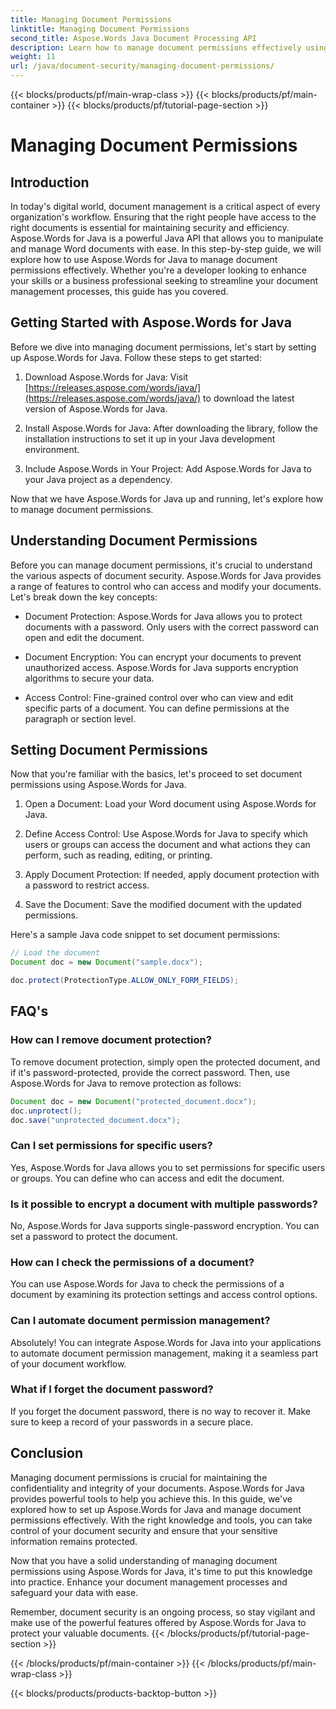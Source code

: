 ```yaml
---
title: Managing Document Permissions
linktitle: Managing Document Permissions
second_title: Aspose.Words Java Document Processing API
description: Learn how to manage document permissions effectively using Aspose.Words for Java. This comprehensive guide provides step-by-step instructions and source code examples.
weight: 11
url: /java/document-security/managing-document-permissions/
---
```


{{< blocks/products/pf/main-wrap-class >}}
{{< blocks/products/pf/main-container >}}
{{< blocks/products/pf/tutorial-page-section >}}

# Managing Document Permissions


## Introduction

In today's digital world, document management is a critical aspect of every organization's workflow. Ensuring that the right people have access to the right documents is essential for maintaining security and efficiency. Aspose.Words for Java is a powerful Java API that allows you to manipulate and manage Word documents with ease. In this step-by-step guide, we will explore how to use Aspose.Words for Java to manage document permissions effectively. Whether you're a developer looking to enhance your skills or a business professional seeking to streamline your document management processes, this guide has you covered.

## Getting Started with Aspose.Words for Java

Before we dive into managing document permissions, let's start by setting up Aspose.Words for Java. Follow these steps to get started:

1. Download Aspose.Words for Java: Visit [https://releases.aspose.com/words/java/](https://releases.aspose.com/words/java/) to download the latest version of Aspose.Words for Java.

2. Install Aspose.Words for Java: After downloading the library, follow the installation instructions to set it up in your Java development environment.

3. Include Aspose.Words in Your Project: Add Aspose.Words for Java to your Java project as a dependency.

Now that we have Aspose.Words for Java up and running, let's explore how to manage document permissions.

## Understanding Document Permissions

Before you can manage document permissions, it's crucial to understand the various aspects of document security. Aspose.Words for Java provides a range of features to control who can access and modify your documents. Let's break down the key concepts:

- Document Protection: Aspose.Words for Java allows you to protect documents with a password. Only users with the correct password can open and edit the document.

- Document Encryption: You can encrypt your documents to prevent unauthorized access. Aspose.Words for Java supports encryption algorithms to secure your data.

- Access Control: Fine-grained control over who can view and edit specific parts of a document. You can define permissions at the paragraph or section level.

## Setting Document Permissions

Now that you're familiar with the basics, let's proceed to set document permissions using Aspose.Words for Java.

1. Open a Document: Load your Word document using Aspose.Words for Java.

2. Define Access Control: Use Aspose.Words for Java to specify which users or groups can access the document and what actions they can perform, such as reading, editing, or printing.

3. Apply Document Protection: If needed, apply document protection with a password to restrict access.

4. Save the Document: Save the modified document with the updated permissions.

Here's a sample Java code snippet to set document permissions:

```java
// Load the document
Document doc = new Document("sample.docx");

doc.protect(ProtectionType.ALLOW_ONLY_FORM_FIELDS);
```

## FAQ's

### How can I remove document protection?

To remove document protection, simply open the protected document, and if it's password-protected, provide the correct password. Then, use Aspose.Words for Java to remove protection as follows:

```java
Document doc = new Document("protected_document.docx");
doc.unprotect();
doc.save("unprotected_document.docx");
```

### Can I set permissions for specific users?

Yes, Aspose.Words for Java allows you to set permissions for specific users or groups. You can define who can access and edit the document.

### Is it possible to encrypt a document with multiple passwords?

No, Aspose.Words for Java supports single-password encryption. You can set a password to protect the document.

### How can I check the permissions of a document?

You can use Aspose.Words for Java to check the permissions of a document by examining its protection settings and access control options.

### Can I automate document permission management?

Absolutely! You can integrate Aspose.Words for Java into your applications to automate document permission management, making it a seamless part of your document workflow.

### What if I forget the document password?

If you forget the document password, there is no way to recover it. Make sure to keep a record of your passwords in a secure place.

## Conclusion

Managing document permissions is crucial for maintaining the confidentiality and integrity of your documents. Aspose.Words for Java provides powerful tools to help you achieve this. In this guide, we've explored how to set up Aspose.Words for Java and manage document permissions effectively. With the right knowledge and tools, you can take control of your document security and ensure that your sensitive information remains protected.

Now that you have a solid understanding of managing document permissions using Aspose.Words for Java, it's time to put this knowledge into practice. Enhance your document management processes and safeguard your data with ease.

Remember, document security is an ongoing process, so stay vigilant and make use of the powerful features offered by Aspose.Words for Java to protect your valuable documents.
{{< /blocks/products/pf/tutorial-page-section >}}

{{< /blocks/products/pf/main-container >}}
{{< /blocks/products/pf/main-wrap-class >}}

{{< blocks/products/products-backtop-button >}}
